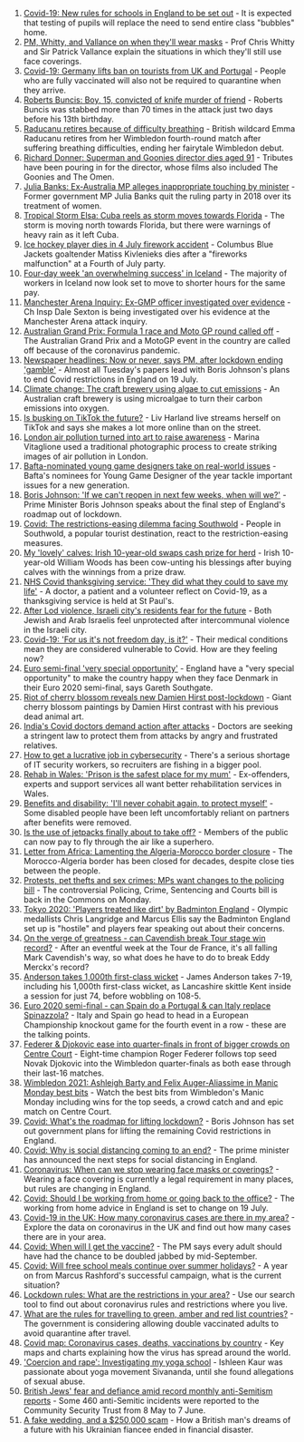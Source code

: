1. [Covid-19: New rules for schools in England to be set out](https://www.bbc.co.uk/news/uk-57730189) - It is expected that testing of pupils will replace the need to send entire class "bubbles" home.
2. [PM, Whitty, and Vallance on when they'll wear masks](https://www.bbc.co.uk/news/uk-57728218) - Prof Chris Whitty and Sir Patrick Vallance explain the situations in which they'll still use face coverings.
3. [Covid-19: Germany lifts ban on tourists from UK and Portugal](https://www.bbc.co.uk/news/world-europe-57730092) - People who are fully vaccinated will also not be required to quarantine when they arrive.
4. [Roberts Buncis: Boy, 15, convicted of knife murder of friend](https://www.bbc.co.uk/news/uk-england-lincolnshire-57724953) - Roberts Buncis was stabbed more than 70 times in the attack just two days before his 13th birthday.
5. [Raducanu retires because of difficulty breathing](https://www.bbc.co.uk/sport/tennis/57724076) - British wildcard Emma Raducanu retires from her Wimbledon fourth-round match after suffering breathing difficulties, ending her fairytale Wimbledon debut.
6. [Richard Donner: Superman and Goonies director dies aged 91](https://www.bbc.co.uk/news/entertainment-arts-57726118) - Tributes have been pouring in for the director, whose films also included The Goonies and The Omen.
7. [Julia Banks: Ex-Australia MP alleges inappropriate touching by minister](https://www.bbc.co.uk/news/world-australia-57730824) - Former government MP Julia Banks quit the ruling party in 2018 over its treatment of women.
8. [Tropical Storm Elsa: Cuba reels as storm moves towards Florida](https://www.bbc.co.uk/news/world-latin-america-57720222) - The storm is moving north towards Florida, but there were warnings of heavy rain as it left Cuba.
9. [Ice hockey player dies in 4 July firework accident](https://www.bbc.co.uk/sport/ice-hockey/57725848) - Columbus Blue Jackets goaltender Matiss Kivlenieks dies after a "fireworks malfunction" at a Fourth of July party.
10. [Four-day week 'an overwhelming success' in Iceland](https://www.bbc.co.uk/news/business-57724779) - The majority of workers in Iceland now look set to move to shorter hours for the same pay.
11. [Manchester Arena Inquiry: Ex-GMP officer investigated over evidence](https://www.bbc.co.uk/news/uk-england-manchester-57720019) - Ch Insp Dale Sexton is being investigated over his evidence at the Manchester Arena attack inquiry.
12. [Australian Grand Prix: Formula 1 race and Moto GP round called off](https://www.bbc.co.uk/sport/formula1/57731866) - The Australian Grand Prix and a MotoGP event in the country are called off because of the coronavirus pandemic.
13. [Newspaper headlines: Now or never, says PM, after lockdown ending 'gamble'](https://www.bbc.co.uk/news/blogs-the-papers-57730154) - Almost all Tuesday's papers lead with Boris Johnson's plans to end Covid restrictions in England on 19 July.
14. [Climate change: The craft brewery using algae to cut emissions](https://www.bbc.co.uk/news/world-australia-57675513) - An Australian craft brewery is using microalgae to turn their carbon emissions into oxygen.
15. [Is busking on TikTok the future?](https://www.bbc.co.uk/news/entertainment-arts-57728507) - Liv Harland live streams herself on TikTok and says she makes a lot more online than on the street.
16. [London air pollution turned into art to raise awareness](https://www.bbc.co.uk/news/in-pictures-56986767) - Marina Vitaglione used a traditional photographic process to create striking images of air pollution in London.
17. [Bafta-nominated young game designers take on real-world issues](https://www.bbc.co.uk/news/uk-england-dorset-57688109) - Bafta's nominees for Young Game Designer of the year tackle important issues for a new generation.
18. [Boris Johnson: 'If we can't reopen in next few weeks, when will we?'](https://www.bbc.co.uk/news/uk-57728217) - Prime Minister Boris Johnson speaks about the final step of England's roadmap out of lockdown.
19. [Covid: The restrictions-easing dilemma facing Southwold](https://www.bbc.co.uk/news/uk-england-suffolk-57725734) - People in Southwold, a popular tourist destination, react to the restriction-easing measures.
20. [My 'lovely' calves: Irish 10-year-old swaps cash prize for herd](https://www.bbc.co.uk/news/world-europe-57723463) - Irish 10-year-old William Woods has been cow-unting his blessings after buying calves with the winnings from a prize draw.
21. [NHS Covid thanksgiving service: 'They did what they could to save my life'](https://www.bbc.co.uk/news/57724439) - A doctor, a patient and a volunteer reflect on Covid-19, as a thanksgiving service is held at St Paul's.
22. [After Lod violence, Israeli city's residents fear for the future](https://www.bbc.co.uk/news/world-middle-east-57698950) - Both Jewish and Arab Israelis feel unprotected after intercommunal violence in the Israeli city.
23. [Covid-19: 'For us it's not freedom day, is it?'](https://www.bbc.co.uk/news/uk-57643063) - Their medical conditions mean they are considered vulnerable to Covid. How are they feeling now?
24. [Euro semi-final 'very special opportunity'](https://www.bbc.co.uk/sport/football/57725655) - England have a "very special opportunity" to make the country happy when they face Denmark in their Euro 2020 semi-final, says Gareth Southgate.
25. [Riot of cherry blossom reveals new Damien Hirst post-lockdown](https://www.bbc.co.uk/news/world-europe-57720365) - Giant cherry blossom paintings by Damien Hirst contrast with his previous dead animal art.
26. [India's Covid doctors demand action after attacks](https://www.bbc.co.uk/news/world-asia-india-57648320) - Doctors are seeking a stringent law to protect them from attacks by angry and frustrated relatives.
27. [How to get a lucrative job in cybersecurity](https://www.bbc.co.uk/news/business-57663096) - There's a serious shortage of IT security workers, so recruiters are fishing in a bigger pool.
28. [Rehab in Wales: 'Prison is the safest place for my mum'](https://www.bbc.co.uk/news/uk-wales-57720484) - Ex-offenders, experts and support services all want better rehabilitation services in Wales.
29. [Benefits and disability: 'I'll never cohabit again, to protect myself'](https://www.bbc.co.uk/news/disability-57482418) - Some disabled people have been left uncomfortably reliant on partners after benefits were removed.
30. [Is the use of jetpacks finally about to take off?](https://www.bbc.co.uk/news/business-57652297) - Members of the public can now pay to fly through the air like a superhero.
31. [Letter from Africa: Lamenting the Algeria-Morocco border closure](https://www.bbc.co.uk/news/world-africa-57467644) - The Morocco-Algeria border has been closed for decades, despite close ties between the people.
32. [Protests, pet thefts and sex crimes: MPs want changes to the policing bill](https://www.bbc.co.uk/news/uk-politics-57680917) - The controversial Policing, Crime, Sentencing and Courts bill is back in the Commons on Monday.
33. [Tokyo 2020: 'Players treated like dirt' by Badminton England](https://www.bbc.co.uk/sport/badminton/57729552) - Olympic medallists Chris Langridge and Marcus Ellis say the Badminton England set up is "hostile" and players fear speaking out about their concerns.
34. [On the verge of greatness - can Cavendish break Tour stage win record?](https://www.bbc.co.uk/sport/cycling/57716629) - After an eventful week at the Tour de France, it's all falling Mark Cavendish's way, so what does he have to do to break Eddy Merckx's record?
35. [Anderson takes 1,000th first-class wicket](https://www.bbc.co.uk/sport/cricket/57716431) - James Anderson takes 7-19, including his 1,000th first-class wicket, as Lancashire skittle Kent inside a session for just 74, before wobbling on 108-5.
36. [Euro 2020 semi-final - can Spain do a Portugal & can Italy replace Spinazzola?](https://www.bbc.co.uk/sport/football/51198738) - Italy and Spain go head to head in a European Championship knockout game for the fourth event in a row - these are the talking points.
37. [Federer & Djokovic ease into quarter-finals in front of bigger crowds on Centre Court](https://www.bbc.co.uk/sport/tennis/57726016) - Eight-time champion Roger Federer follows top seed Novak Djokovic into the Wimbledon quarter-finals as both ease through their last-16 matches.
38. [Wimbledon 2021: Ashleigh Barty and Felix Auger-Aliassime in Manic Monday best bits](https://www.bbc.co.uk/sport/av/tennis/57729935) - Watch the best bits from Wimbledon's Manic Monday including wins for the top seeds, a crowd catch and and epic match on Centre Court.
39. [Covid: What's the roadmap for lifting lockdown?](https://www.bbc.co.uk/news/explainers-52530518) - Boris Johnson has set out government plans for lifting the remaining Covid restrictions in England.
40. [Covid: Why is social distancing coming to an end?](https://www.bbc.co.uk/news/uk-51506729) - The prime minister has announced the next steps for social distancing in England.
41. [Coronavirus: When can we stop wearing face masks or coverings?](https://www.bbc.co.uk/news/health-51205344) - Wearing a face covering is currently a legal requirement in many places, but rules are changing in England.
42. [Covid: Should I be working from home or going back to the office?](https://www.bbc.co.uk/news/business-52567567) - The working from home advice in England is set to change on 19 July.
43. [Covid-19 in the UK: How many coronavirus cases are there in my area?](https://www.bbc.co.uk/news/uk-51768274) - Explore the data on coronavirus in the UK and find out how many cases there are in your area.
44. [Covid: When will I get the vaccine?](https://www.bbc.co.uk/news/health-55045639) - The PM says every adult should have had the chance to be doubled jabbed by mid-September.
45. [Covid: Will free school meals continue over summer holidays?](https://www.bbc.co.uk/news/explainers-53053337) - A year on from Marcus Rashford's successful campaign, what is the current situation?
46. [Lockdown rules: What are the restrictions in your area?](https://www.bbc.co.uk/news/uk-54373904) - Use our search tool to find out about coronavirus rules and restrictions where you live.
47. [What are the rules for travelling to green, amber and red list countries?](https://www.bbc.co.uk/news/explainers-52544307) - The government is considering allowing double vaccinated adults to avoid quarantine after travel.
48. [Covid map: Coronavirus cases, deaths, vaccinations by country](https://www.bbc.co.uk/news/world-51235105) - Key maps and charts explaining how the virus has spread around the world.
49. ['Coercion and rape': Investigating my yoga school](https://www.bbc.co.uk/news/world-asia-india-57400014) - Ishleen Kaur was passionate about yoga movement Sivananda, until she found allegations of sexual abuse.
50. [British Jews' fear and defiance amid record monthly anti-Semitism reports](https://www.bbc.co.uk/news/uk-57339266) - Some 460 anti-Semitic incidents were reported to the Community Security Trust from 8 May to 7 June.
51. [A fake wedding, and a $250,000 scam](https://www.bbc.co.uk/news/world-europe-57358241) - How a British man's dreams of a future with his Ukrainian fiancee ended in financial disaster.
